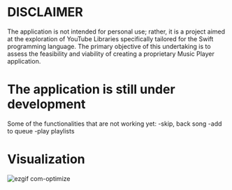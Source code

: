 # DISCLAIMER
The application is not intended for personal use; rather, it is a project aimed at the exploration of YouTube Libraries specifically tailored for the Swift programming language. The primary objective of this undertaking is to assess the feasibility and viability of creating a proprietary Music Player application.

# The application is still under development
Some of the functionalities that are not working yet:
-skip, back song
-add to queue 
-play playlists

# Visualization

![ezgif com-optimize](https://github.com/PopekD/MyStrain/assets/94826253/b591e585-c0a3-4768-9267-2399ca0e36fa)


